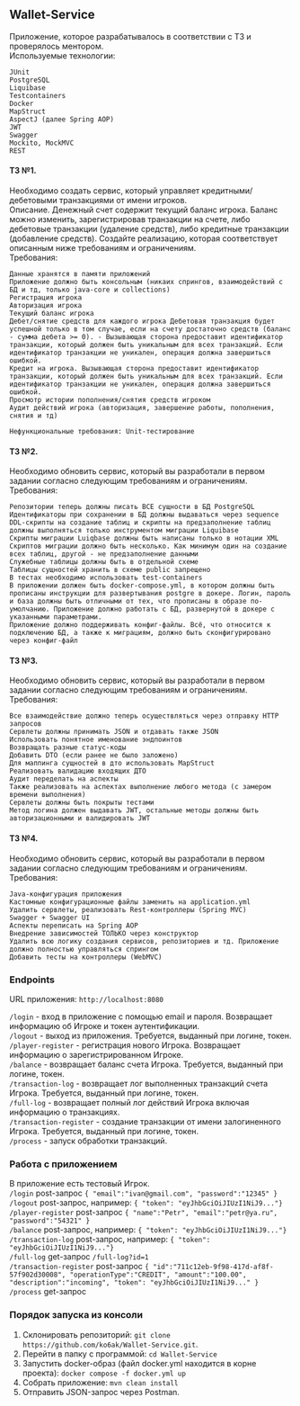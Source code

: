 ## Wallet-Service

Приложение, которое разрабатывалось в соответствии с ТЗ и проверялось ментором.<br />
Используемые технологии:

    JUnit
    PostgreSQL
    Liquibase
    Testcontainers
    Docker
    MapStruct
    AspectJ (далее Spring AOP)
    JWT
    Swagger
    Mockito, MockMVC
    REST

#### ТЗ №1.
Необходимо создать сервис, который управляет кредитными/дебетовыми транзакциями от имени игроков.<br />
Описание. Денежный счет содержит текущий баланс игрока. Баланс можно изменить, зарегистрировав транзакции на счете, 
либо дебетовые транзакции (удаление средств), либо кредитные транзакции (добавление средств). Создайте реализацию, 
которая соответствует описанным ниже требованиям и ограничениям.<br />
Требования:

    Данные хранятся в памяти приложений
    Приложение должно быть консольным (никаих спрингов, взаимодействий с БД и тд, только java-core и collections)
    Регистрация игрока
    Авторизация игрока
    Текущий баланс игрока
    Дебет/снятие средств для каждого игрока Дебетовая транзакция будет успешной только в том случае, если на счету достаточно средств (баланс - сумма дебета >= 0). - Вызывающая сторона предоставит идентификатор транзакции, который должен быть уникальным для всех транзакций. Если идентификатор транзакции не уникален, операция должна завершиться ошибкой.
    Кредит на игрока. Вызывающая сторона предоставит идентификатор транзакции, который должен быть уникальным для всех транзакций. Если идентификатор транзакции не уникален, операция должна завершиться ошибкой.
    Просмотр истории пополнения/снятия средств игроком
    Аудит действий игрока (авторизация, завершение работы, пополнения, снятия и тд)

    Нефункциональные требования: Unit-тестирование

#### ТЗ №2.
Необходимо обновить сервис, который вы разработали в первом задании согласно следующим требованиям и ограничениям.<br />
Требования:

    Репозитории теперь должны писать ВСЕ сущности в БД PostgreSQL
    Идентификаторы при сохранении в БД должны выдаваться через sequence
    DDL-скрипты на создание таблиц и скрипты на предзаполнение таблиц должны выполняться только инструментом миграции Liquibase
    Скрипты миграции Luiqbase должны быть написаны только в нотации XML
    Скриптов миграции должно быть несколько. Как минимум один на создание всех таблиц, другой - не предзаполнение данными
    Служебные таблицы должны быть в отдельной схеме
    Таблицы сущностей хранить в схеме public запрещено
    В тестах необходимо использовать test-containers
    В приложении должен быть docker-compose.yml, в котором должны быть прописаны инструкции для развертывания postgre в докере. Логин, пароль и база должны быть отличными от тех, что прописаны в образе по-умолчанию. Приложение должно работать с БД, развернутой в докере с указанными параметрами.
    Приложение должно поддерживать конфиг-файлы. Всё, что относится к подключению БД, а также к миграциям, должно быть сконфигурировано через конфиг-файл

#### ТЗ №3.
Необходимо обновить сервис, который вы разработали в первом задании согласно следующим требованиям и ограничениям.<br />
Требования:

    Все взаимодействие должно теперь осуществляться через отправку HTTP запросов
    Сервлеты должны принимать JSON и отдавать также JSON
    Использовать понятное именование эндпоинтов
    Возвращать разные статус-коды
    Добавить DTO (если ранее не было заложено)
    Для маппинга сущностей в дто использовать MapStruct
    Реализовать валидацию входящих ДТО
    Аудит переделать на аспекты
    Также реализовать на аспектах выполнение любого метода (с замером времени выполнения)
    Сервлеты должны быть покрыты тестами
    Метод логина должен выдавать JWT, остальные методы должны быть авторизационными и валидировать JWT

#### ТЗ №4.
Необходимо обновить сервис, который вы разработали в первом задании согласно следующим требованиям и ограничениям.<br />
Требования:

    Java-конфигурация приложения
    Кастомные конфигурационные файлы заменить на application.yml
    Удалить сервлеты, реализовать Rest-контроллеры (Spring MVC)
    Swagger + Swagger UI
    Аспекты переписать на Spring AOP
    Внедрение зависимостей ТОЛЬКО через конструктор
    Удалить всю логику создания сервисов, репозиториев и тд. Приложение должно полностью управляться спрингом
    Добавить тесты на контроллеры (WebMVC)

### Endpoints

URL приложения: `http://localhost:8080`

`/login` - вход в приложение с помощью email и пароля. Возвращает информацию об Игроке и токен аутентификации.<br />
`/logout` - выход из приложения. Требуется, выданный при логине, токен.<br />
`/player-register` - регистрация нового Игрока. Возвращает информацию о зарегистрированном Игроке.<br />
`/balance` - возвращает баланс счета Игрока. Требуется, выданный при логине, токен.<br />
`/transaction-log` - возвращает лог выполненных транзакций счета Игрока. Требуется, выданный при логине, токен.<br />
`/full-log` - возвращает полный лог действий Игрока включая информацию о транзакциях.<br />
`/transaction-register` - создание транзакции от имени залогиненного Игрока. Требуется, выданный при логине, токен.<br />
`/process` - запуск обработки транзакций.<br />

### Работа с приложением

В приложение есть тестовый Игрок.<br />
`/login` post-запрос `{ "email":"ivan@gmail.com", "password":"12345" }`<br />
`/logout` post-запрос, например: `{ "token": "eyJhbGciOiJIUzI1NiJ9..."}`<br />
`/player-register` post-запрос `{ "name":"Petr", "email":"petr@ya.ru", "password":"54321" }`<br />
`/balance` post-запрос, например: `{ "token": "eyJhbGciOiJIUzI1NiJ9..."}`<br />
`/transaction-log` post-запрос, например: `{ "token": "eyJhbGciOiJIUzI1NiJ9..."}`<br />
`/full-log` get-запрос `/full-log?id=1`<br />
`/transaction-register` post-запрос `{ "id":"711c12eb-9f98-417d-af8f-57f902d30008", "operationType":"CREDIT", "amount":"100.00", "description":"incoming", "token": "eyJhbGciOiJIUzI1NiJ9..." }`<br />
`/process` get-запрос<br />

### Порядок запуска из консоли

1. Склонировать репозиторий: `git clone https://github.com/ko6ak/Wallet-Service.git`. 
2. Перейти в папку с программой: `cd Wallet-Service`
3. Запустить docker-образ (файл docker.yml находится в корне проекта): `docker compose -f docker.yml up`
4. Собрать приложение: `mvn clean install`
5. Отправить JSON-запрос через Postman.